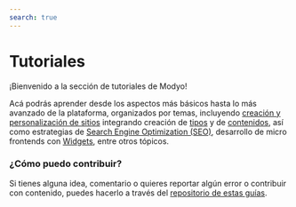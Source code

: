 ```yaml
---
search: true
---
```


# Tutoriales

¡Bienvenido a la sección de tutoriales de Modyo! 

Acá podrás aprender desde los aspectos más básicos hasta lo más avanzado de la plataforma, organizados por temas, incluyendo [creación y personalización de sitios](/es/platform/channels/sites.html) integrando creación de [tipos](/es/platform/content/types.html) y de [contenidos](/es/platform/content/), así como estrategias de [Search Engine Optimization (SEO)](/es/platform/channels/sites.html#seo), desarrollo de micro frontends con [Widgets](/es/platform/channels/widgets.html), entre otros tópicos.

### ¿Cómo puedo contribuir?
Si tienes alguna idea, comentario o quieres reportar algún error o contribuir con contenido, puedes hacerlo a través del [repositorio de estas guías](https://github.com/modyo/modyo-docs).
